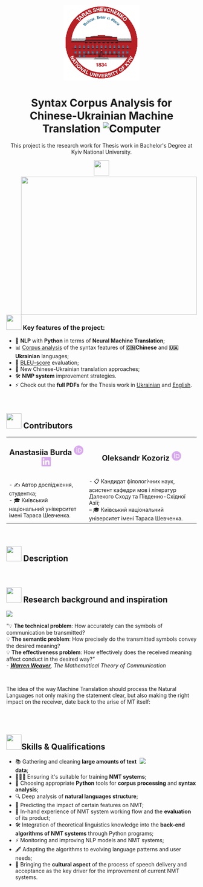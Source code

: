 <!-- <div align="center">
  <a href="https://www.linkedin.com/in/ysherqawi">
    <img src="https://cdn.jsdelivr.net/npm/simple-icons@v3/icons/linkedin.svg" alt="Yasser's LinkdeIn" width="25"/>
  </a>
  <a href="mailto:ysherqawi@gmail.com">
    <img src="https://cdn.jsdelivr.net/npm/simple-icons@v3/icons/gmail.svg" alt="Yasser's Email" width="25" />
  </a>
</div> -->

<div align="center">
<picture>
  <source media="(prefers-color-scheme: dark)" srcset="renknu_logo.png">
  <source media="(prefers-color-scheme: light)" srcset="renknu_logo.png">
  <img alt="Shows an illustrated sun in light mode and a moon with stars in dark mode." src="renknu_logo.png">
</picture>
</div>

<div align="center">

# Syntax Corpus Analysis for Chinese-Ukrainian Machine Translation <img src="https://media.tenor.com/OEAjabUzGKEAAAAi/microsoft-computer.gif" alt="Computer" width="40">

</div>

<div align="center">

<p>This project is the research work for Thesis work in Bachelor's Degree at Kyiv National University.</p>

</div>

<div align="center">

<!-- <img src="https://static.vecteezy.com/system/resources/previews/027/786/755/non_2x/single-autumn-chestnut-leaf-dry-leaves-illustration-fall-leaves-free-png.png" width="40" height="40"> -->

<img src="https://cdn.pixabay.com/animation/2022/10/11/03/16/03-16-39-160_512.gif" width="40" height="40">
</div>

<img src="https://bedatasolutions.com/wp-content/uploads/2023/01/analytics-1.gif" align="right" width="465" height="365" margin-top="-40px">

<div align="lest">

### <img src="https://www.puttiapps.com/wp-content/uploads/2021/05/stats.gif" width="40" height="40"> Key features of the project:

- 📖 **NLP** with **Python** in terms of **Neural Machine Translation**;
- 📊 [Corpus analysis](https://github.com/SweetLink/syntax-corpus-analysis-uk-zh/tree/main/analysis-functions) of the syntax features of **🇨🇳Chinese** and **🇺🇦Ukrainian** languages;
- 🤔 [BLEU-score](https://github.com/SweetLink/syntax-corpus-analysis-uk-zh/tree/main/bleu_test) evaluation;
- 🎉 New Chinese-Ukrainian translation approaches;
- 🛠️ **NMP system** improvement strategies.
- ⚡ Check out the **full PDFs** for the Thesis work in [Ukrainian]() and [English]().
</div>

<!-- <img src="renknu_logo.png" alt="A Developer Sitting In Front Of a Computer" style="margin-top:-40px" align="right" width="465" height="365" /> -->

<br/>

## <img src="https://media1.giphy.com/media/v1.Y2lkPTc5MGI3NjExbjB1ajhicjJncmhlZ3o2cXkxbWp6ejV4ZW0waDVlZzY4dXF3ZW5oYyZlcD12MV9pbnRlcm5hbF9naWZfYnlfaWQmY3Q9cw/QJ8bR5An4VC59FvVcx/giphy.webp" width="40" height="40"> Contributors

<table border="0" width="100%">
 <tr>
    <td  align='center'><b style="font-size:20px">
    <p>
Anastasiia Burda <a href="https://orcid.org/0009-0005-8269-3553">
    <img src="Orcid-logo.png" alt="Nastya's ORCID" width="25"/>
    <!-- <picture>
    <source media="(prefers-color-scheme: dark)" srcset="https://static-00.iconduck.com/assets.00/orcid-icon-2048x2048-q87cnnge.png">
    <source media="(prefers-color-scheme: light)" srcset="https://cdn.icon-icons.com/icons2/2389/PNG/512/orcid_logo_icon_145004.png">
    </picture> -->
</a> <a href="https://www.linkedin.com/in/anastasiia-burda-799469283/">
    <img src="LinkedIn-logo.png" alt="Nastya's LinkdeIn" width="25"/>
</a>
</p>
    </b></td>
    <td  align='center'><b style="font-size:20px"><p>
Oleksandr Kozoriz <a href="https://orcid.org/0000-0002-4502-583X">
    <img src="Orcid-logo.png" alt="Nastya's ORCID" width="25"/>
<!-- </a> <a href="https://www.linkedin.com/in/anastasiia-burda-799469283/">
    <img src="https://cdn.jsdelivr.net/npm/simple-icons@v3/icons/linkedin.svg" alt="Nastya's LinkdeIn" width="25"/>
</a> -->
</p>
</b></td>
 </tr>

 <tr>
    <td>
    <div>
    - ✍️ Автор дослідження, студентка; <br/>
    - 🎓 Київський національний університет імені Тараса Шевченка.<br/>
    </div> </td>
    <td> 
    - 📋 Кандидат філологічних наук, асистент кафедри мов і літератур Далекого Сходу та Південно-Східної Азії;<br/>
    – 🎓 Київський національний університет імені Тараса Шевченка.<br/>
    </td>
 </tr>
</table>

<br/>

## <img src="https://media0.giphy.com/media/v1.Y2lkPTc5MGI3NjExbXR1cmFxcTQ1OWZqaTFsaDAybXQ1NjA0eTU4eHczZHh6eHA1NHBhMyZlcD12MV9pbnRlcm5hbF9naWZfYnlfaWQmY3Q9cw/wIVCkv3bcsBwFyESSC/giphy.webp" width="40" height="40"> Description

<br/>

## <img src="https://media0.giphy.com/media/v1.Y2lkPTc5MGI3NjExaWs2a215ang3NmFwdXVrZHlhemJxeHhpaWx3bDBycDJlcTEwemRtNiZlcD12MV9pbnRlcm5hbF9naWZfYnlfaWQmY3Q9cw/nKT4CZhmNUj9HdtBhe/giphy.webp" width="40" height="40"> Research background and inspiration

<img src="https://media0.giphy.com/media/v1.Y2lkPTc5MGI3NjExM3Y1dGl3cjAzNGR1aWNpam9sam9rNDNkZDZ0a2h3Mnk5N2I1YXYybyZlcD12MV9pbnRlcm5hbF9naWZfYnlfaWQmY3Q9dHM/6xpBQeimnN5QKT29oQ/giphy.webp" align="left" width="25%">

<br/>

<p align="right" width="50%">

“💡 **The technical problem**: How accurately can the symbols of communication be transmitted?<br/> 💡 **The semantic problem**: How precisely do the transmitted symbols convey the desired meaning?<br/> 💡 **The effectiveness problem**: How effectively does the received meaning affect conduct in the desired way?” <br/> _- **[Warren Weaver]()**, The Mathematical Theory of Communication_

</p>

<br/>

<p align="left" >
The idea of the way Machine Translation should process the Natural Languages not only making the statement clear, but also making the right impact on the receiver, date back to the arise of MT itself:
</p>

<br/>
<br/>

## <img src="https://media2.giphy.com/media/v1.Y2lkPTc5MGI3NjExd2NkdW9qY2x6MDFwYzFqc3Fic29uZnljZDZhMWtjYmw4OWc1OGZkYiZlcD12MV9pbnRlcm5hbF9naWZfYnlfaWQmY3Q9cw/jv9Iuw5Dw24rRBsRhM/giphy.webp" width="40" height="40">Skills & Qualifications

<img align="right" margin='30px' src="https://media3.giphy.com/media/v1.Y2lkPTc5MGI3NjExdnRhcnFibm05ZGg0OG1rZm9jamlkanBxd3BqaGZja3ExemY5ZGs5diZlcD12MV9pbnRlcm5hbF9naWZfYnlfaWQmY3Q9cw/1tDAzdBoIl5GwAsgpd/giphy.webp"  width="30%">

<div align="left" >

- 📚 Gathering and cleaning **large amounts of text data**;
- 👩🏼‍💻 Ensuring it's suitable for training **NMT systems**;
- 🔖 Choosing appropriate **Python** tools for **corpus processing** and **syntax analysis**;
- 🔍 Deep analysis of **natural languages structure**;
- 🧮 Predicting the impact of certain features on NMT;
- 🔬 In-hand experience of NMT system working flow and the **evaluation** of its product;
- 🛠️ Integration of theoretical linguistics knowledge into the **back-end algorithms of NMT systems** through Python programs;
- ⚡ Monitoring and improving NLP models and NMT systems;
- 🖋️ Adapting the algorithms to evolving language patterns and user needs;
- 🐉 Bringing the **cultural aspect** of the process of speech delivery and acceptance as the key driver for the improvement of current NMT systems.
</div>

<br/>

<!-- Gifs -->
<!-- <img src="https://media1.giphy.com/media/v1.Y2lkPTc5MGI3NjExZjVxa2ZnZjZvODVwZXVsOW1qZmNxZ2kwNTRiZTFqeW0xZXg4emx5aSZlcD12MV9pbnRlcm5hbF9naWZfYnlfaWQmY3Q9cw/Vf3ZKdillTMOOaOho0/giphy.webp"  width="30%"> -->

<!-- <img src="https://media.licdn.com/dms/image/D4E12AQF82qwF_eyGzA/article-cover_image-shrink_600_2000/0/1685537880182?e=2147483647&v=beta&t=b6qM6VZvlEJO3GTrC5sLzSZTfbXbzNhpXVrH8Pe4oEE"  width="30%"> -->

<!-- <img src=""  width="30%"> -->

<!-- <img src=""  width="30%"> -->

<!-- <img src=""  width="30%"> -->
